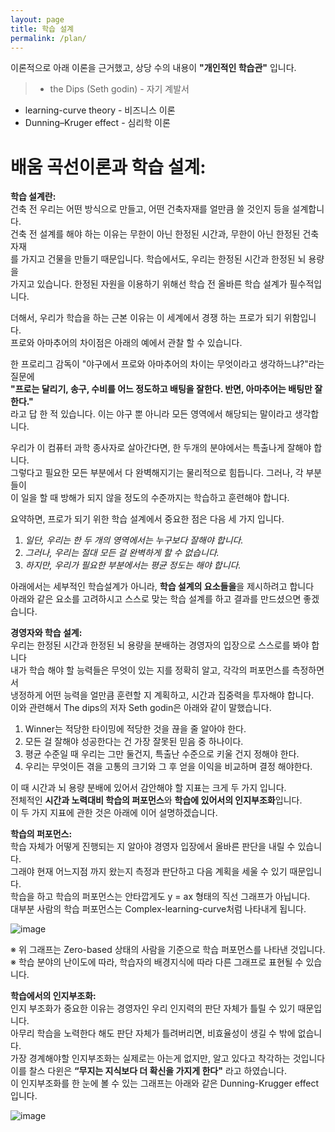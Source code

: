 ```yaml
---
layout: page
title: 학습 설계
permalink: /plan/
---
```


이론적으로 아래 이론을 근거했고, 상당 수의 내용이 **"개인적인 학습관"** 입니다.<br/>
>* the Dips (Seth godin) - 자기 계발서
* learning-curve theory - 비즈니스 이론
* Dunning–Kruger effect - 심리학 이론

# 배움 곡선이론과 학습 설계:

**학습 설계란:<br/>**
건축 전 우리는 어떤 방식으로 만들고, 어떤 건축자재를 얼만큼 쓸 것인지 등을 설계합니다.<br/>
건축 전 설계를 해야 하는 이유는 무한이 아닌 한정된 시간과, 무한이 아닌 한정된 건축자재<br/>
를 가지고 건물을 만들기 때문입니다. 학습에서도, 우리는 한정된 시간과 한정된 뇌 용량을<br/>
가지고 있습니다. 한정된 자원을 이용하기 위해선 학습 전 올바른 학습 설계가 필수적입니다.<br/>

더해서, 우리가 학습을 하는 근본 이유는 이 세계에서 경쟁 하는 프로가 되기 위함입니다.<br/>
프로와 아마추어의 차이점은 아래의 예에서 관찰 할 수 있습니다.<br/>

한 프로리그 감독이 "야구에서 프로와 아마추어의 차이는 무엇이라고 생각하느냐?"라는 질문에<br/>
**"프로는 달리기, 송구, 수비를 어느 정도하고 배팅을 잘한다. 반면, 아마추어는 배팅만 잘한다."**<br/>
라고 답 한 적 있습니다. 이는 야구 뿐 아니라 모든 영역에서 해당되는 말이라고 생각합니다.<br/>

우리가 이 컴퓨터 과학 종사자로 살아간다면, 한 두개의 분야에서는 특출나게 잘해야 합니다.<br/>
그렇다고 필요한 모든 부분에서 다 완벽해지기는 물리적으로 힘듭니다. 그러나, 각 부분들이<br/>
이 일을 할 때 방해가 되지 않을 정도의 수준까지는 학습하고 훈련해야 합니다.<br/>

요약하면, 프로가 되기 위한 학습 설계에서 중요한 점은 다음 세 가지 입니다.<br/>
1. _일단, 우리는 한 두 개의 영역에서는 누구보다 잘해야 합니다._<br/>
2. _그러나, 우리는 절대 모든 걸 완벽하게 할 수 없습니다._<br/>
3. _하지만, 우리가 필요한 부분에서는 평균 정도는 해야 합니다._<br/>

아래에서는 세부적인 학습설계가 아니라, **학습 설계의 요소들을**을 제시하려고 합니다<br/>
아래와 같은 요소를 고려하시고 스스로 맞는 학습 설계를 하고 결과를 만드셨으면 좋겠습니다.<br/>

**경영자와 학습 설계:<br/>**
우리는 한정된 시간과 한정된 뇌 용량을 분배하는 경영자의 입장으로 스스로를 봐야 합니다<br/>
내가 학습 해야 할 능력들은 무엇이 있는 지를 정확히 알고, 각각의 퍼포먼스를 측정하면서<br/>
냉정하게 어떤 능력을 얼만큼 훈련할 지 계획하고, 시간과 집중력을 투자해야 합니다.<br/>
이와 관련해서 The dips의 저자 Seth godin은 아래와 같이 말했습니다.
1. Winner는 적당한 타이밍에 적당한 것을 끊을 줄 알아야 한다.
2. 모든 걸 잘해야 성공한다는 건 가장 잘못된 믿음 중 하나이다.
3. 평균 수준일 때 우리는 그만 둘건지, 특출난 수준으로 키울 건지 정해야 한다.
4. 우리는 무엇이든 겪을 고통의 크기와 그 후 얻을 이익을 비교하며 결정 해야한다.

이 때 시간과 뇌 용량 분배에 있어서 감안해야 할 지표는 크게 두 가지 입니다.<br/>
전체적인 **시간과 노력대비 학습의 퍼포먼스**와 **학습에 있어서의 인지부조화**입니다.<br/>
이 두 가지 지표에 관한 것은 아래에 이어 설명하겠습니다.<br/>

**학습의 퍼포먼스:**<br/>
학습 자체가 어떻게 진행되는 지 알아야 경영자 입장에서 올바른 판단을 내릴 수 있습니다.<br/>
그래야 현재 어느지점 까지 왔는지 측정과 판단하고 다음 계획을 세울 수 있기 때문입니다.<br/>
학습을 하고 학습의 퍼포먼스는 안타깝게도 y = ax 형태의 직선 그래프가 아닙니다.<br/>
대부분 사람의 학습 퍼포먼스는 Complex-learning-curve처럼 나타내게 됩니다.<br/>

![image](../assets/images/spy/complex.png)

※ 위 그래프는 Zero-based 상태의 사람을 기준으로 학습 퍼포먼스를 나타낸 것입니다.<br/>
※ 학습 분야의 난이도에 따라, 학습자의 배경지식에 따라 다른 그래프로 표현될 수 있습니다.<br/>

**학습에서의 인지부조화:**<br/>
인지 부조화가 중요한 이유는 경영자인 우리 인지력의 판단 자체가 틀릴 수 있기 때문입니다.<br/>
아무리 학습을 노력한다 해도 판단 자체가 틀려버리면, 비효율성이 생길 수 밖에 없습니다.<br/>
가장 경계해야할 인지부조화는 실제로는 아는게 없지만, 알고 있다고 착각하는 것입니다<br/>
이를 찰스 다윈은 **“무지는 지식보다 더 확신을 가지게 한다"** 라고 하였습니다.<br/>
이 인지부조화를 한 눈에 볼 수 있는 그래프는 아래와 같은 Dunning-Krugger effect 입니다.

![image](../assets/images/spy/duuning-krugger.png)
